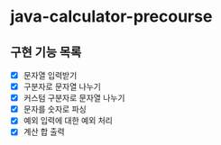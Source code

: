 # java-calculator-precourse

## 구현 기능 목록

- [x] 문자열 입력받기
- [x] 구분자로 문자열 나누기
- [x] 커스텀 구분자로 문자열 나누기
- [x] 문자를 숫자로 파싱
- [x] 예외 입력에 대한 예외 처리
- [x] 계산 합 출력